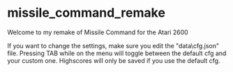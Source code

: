 # missile_command_remake
Welcome to my remake of Missile Command for the Atari 2600

If you want to change the settings, make sure you edit the "data\cfg.json" file. Pressing TAB while on the menu will toggle between the default cfg and your custom one.
Highscores will only be saved if you use the default cfg.
